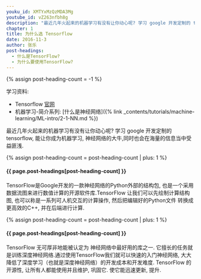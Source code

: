 ```yaml
---
youku_id: XMTYxMzQzMDA3Mg
youtube_id: vZ263nfbh8g
description: "最近几年火起来的机器学习有没有让你动心呢? 学习 google 开发定制的 tensorflow, 能让你成为机器学习, 神经网络的大牛,同时也会在海量的信息当中受益匪浅."
chapter: 1
title: 为什么选 Tensorflow
date: 2016-11-3
author: 张乐
post-headings:
  - 什么是TensorFlow?
  - 为什么要使用TensorFlow?
---
```

{% assign post-heading-count = -1 %}

学习资料:
  * Tensorflow [官网](https://www.tensorflow.org/)
  * 机器学习-简介系列: [什么是神经网络]({% link _contents/tutorials/machine-learning/ML-intro/2-1-NN.md %})


最近几年火起来的机器学习有没有让你动心呢?
学习 google 开发定制的 tensorflow, 能让你成为机器学习, 神经网络的大牛,同时也会在海量的信息当中受益匪浅.

{% assign post-heading-count = post-heading-count | plus: 1 %}
<h4 class="tut-h4-pad" id="{{ page.post-headings[post-heading-count] }}">{{ page.post-headings[post-heading-count] }}</h4>

TensorFlow是Google开发的一款神经网络的Python外部的结构包,
也是一个采用数据流图来进行数值计算的开源软件库.TensorFlow 让我们可以先绘制计算结构图, 
也可以称是一系列可人机交互的计算操作,
然后把编辑好的Python文件 转换成 更高效的C++, 并在后端进行计算.

{% assign post-heading-count = post-heading-count | plus: 1 %}
<h4 class="tut-h4-pad" id="{{ page.post-headings[post-heading-count] }}">{{ page.post-headings[post-heading-count] }}</h4>

TensorFlow 无可厚非地能被认定为 神经网络中最好用的库之一.
它擅长的任务就是训练深度神经网络.通过使用TensorFlow我们就可以快速的入门神经网络,
大大降低了深度学习（也就是深度神经网络）的开发成本和开发难度.
TensorFlow 的开源性, 让所有人都能使用并且维护, 巩固它. 使它能迅速更新, 提升.
